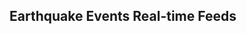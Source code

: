Earthquake Events Real-time Feeds
---------------------------------

<!---	author: github.com/p2rk2h	-->  
